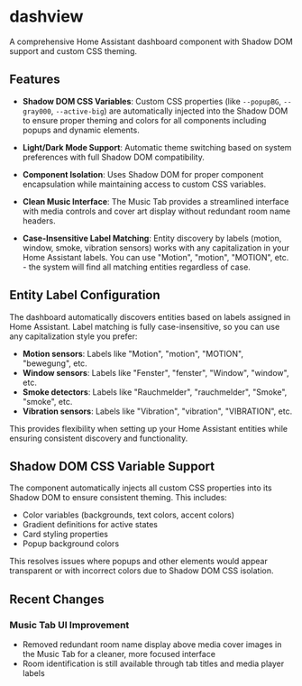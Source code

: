 # dashview

A comprehensive Home Assistant dashboard component with Shadow DOM support and custom CSS theming.

## Features

- **Shadow DOM CSS Variables**: Custom CSS properties (like `--popupBG`, `--gray000`, `--active-big`) are automatically injected into the Shadow DOM to ensure proper theming and colors for all components including popups and dynamic elements.

- **Light/Dark Mode Support**: Automatic theme switching based on system preferences with full Shadow DOM compatibility.

- **Component Isolation**: Uses Shadow DOM for proper component encapsulation while maintaining access to custom CSS variables.


- **Clean Music Interface**: The Music Tab provides a streamlined interface with media controls and cover art display without redundant room name headers.
- **Case-Insensitive Label Matching**: Entity discovery by labels (motion, window, smoke, vibration sensors) works with any capitalization in your Home Assistant labels. You can use "Motion", "motion", "MOTION", etc. - the system will find all matching entities regardless of case.

## Entity Label Configuration

The dashboard automatically discovers entities based on labels assigned in Home Assistant. Label matching is fully case-insensitive, so you can use any capitalization style you prefer:

- **Motion sensors**: Labels like "Motion", "motion", "MOTION", "bewegung", etc.
- **Window sensors**: Labels like "Fenster", "fenster", "Window", "window", etc.
- **Smoke detectors**: Labels like "Rauchmelder", "rauchmelder", "Smoke", "smoke", etc.
- **Vibration sensors**: Labels like "Vibration", "vibration", "VIBRATION", etc.

This provides flexibility when setting up your Home Assistant entities while ensuring consistent discovery and functionality.

## Shadow DOM CSS Variable Support

The component automatically injects all custom CSS properties into its Shadow DOM to ensure consistent theming. This includes:

- Color variables (backgrounds, text colors, accent colors)
- Gradient definitions for active states
- Card styling properties
- Popup background colors

This resolves issues where popups and other elements would appear transparent or with incorrect colors due to Shadow DOM CSS isolation.

## Recent Changes

### Music Tab UI Improvement
- Removed redundant room name display above media cover images in the Music Tab for a cleaner, more focused interface
- Room identification is still available through tab titles and media player labels